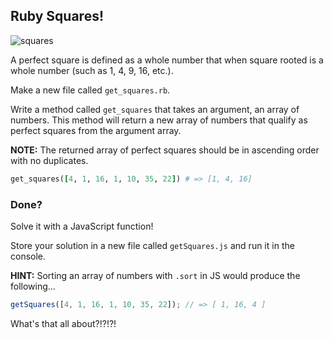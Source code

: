 ## Ruby Squares!

![squares](http://i.giphy.com/x6F5Kp0hnZ2Fy.gif)


A perfect square is defined as a whole number that when square rooted is a whole
number (such as 1, 4, 9, 16, etc.).

Make a new file called `get_squares.rb`.

Write a method called `get_squares` that takes an argument, an array of numbers. This method will return a new
array of numbers that qualify as perfect squares from the argument array.

**NOTE:** The returned array of perfect squares should be in ascending order with no duplicates.

```rb
get_squares([4, 1, 16, 1, 10, 35, 22]) # => [1, 4, 16]
```

### Done?
Solve it with a JavaScript function!

Store your solution in a new file called `getSquares.js` and run it in the console.

**HINT:** Sorting an array of numbers with `.sort` in JS would produce the following...

```js
getSquares([4, 1, 16, 1, 10, 35, 22]); // => [ 1, 16, 4 ]
```
What's that all about?!?!?!